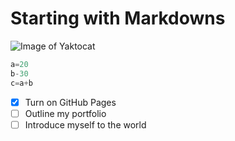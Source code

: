 # Starting with Markdowns  
![Image of Yaktocat](https://octodex.github.com/images/yaktocat.png)
```Python
a=20
b-30
c=a+b
```
- [X] Turn on GitHub Pages
- [ ] Outline my portfolio
- [ ] Introduce myself to the world
